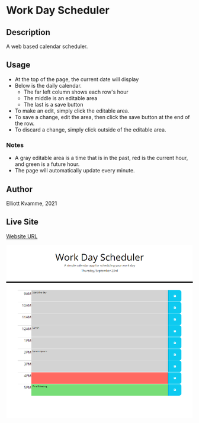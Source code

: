 # Work Day Scheduler

## Description
A web based calendar scheduler.

## Usage
- At the top of the page, the current date will display
- Below is the daily calendar.
    - The far left column shows each row's hour
    - The middle is an editable area
    - The last is a save button
- To make an edit, simply click the editable area.
- To save a change, edit the area, then click the save button at the end of the row.
- To discard a change, simply click outside of the editable area.

### Notes
- A gray editable area is a time that is in the past, red is the current hour, and green is a future hour.
- The page will automatically update every minute.

## Author
Elliott Kvamme, 2021

## Live Site
[Website URL](https://Bycicleace.github.io/WorkdayScheduler)

![Site Image](/assets/images/site.png)